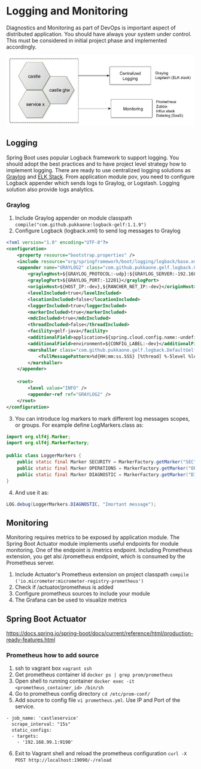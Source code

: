 # Logging and Monitoring
Diagnostics and Monitoring as part of DevOps is important aspect of distributed application.
You should have always your system under control. This must be considered in initial
project phase and implemented accordingly.

![logging](images/logging_monitoring.jpg)

## Logging
Spring Boot uses popular Logback framework to support logging. You should adopt the best
practices and to have project level strategy how to implement logging. There are ready
to use centralized logging solutions as [Graylog](https://www.graylog.org/) and [ELK Stack](https://www.elastic.co/elk-stack).
From application module pov, you need to configure Logback appender which sends logs to Graylog, or Logstash.
Logging solution also provide logs analytics.

### Graylog

1. Include Graylog appender on module classpath `compile("com.github.pukkaone:logback-gelf:1.1.9")`
2. Configure Logback (logback.xml) to send log messages to Graylog
```xml
<?xml version="1.0" encoding="UTF-8"?>
<configuration>
	<property resource="bootstrap.properties" />
	<include resource="org/springframework/boot/logging/logback/base.xml" />
    <appender name="GRAYLOG2" class="com.github.pukkaone.gelf.logback.GelfAppender">
		<graylogHost>${GRAYLOG_PROTOCOL:-udp}:${GRAYLOG_SERVER:-192.168.122.230}</graylogHost>
		<graylogPort>${GRAYLOG_PORT:-12201}</graylogPort>
		<originHost>${HOST_IP:-dev},${RANCHER_NET_IP:-dev}</originHost>
		<levelIncluded>true</levelIncluded>
		<locationIncluded>false</locationIncluded>
		<loggerIncluded>true</loggerIncluded>
		<markerIncluded>true</markerIncluded>
		<mdcIncluded>true</mdcIncluded>
		<threadIncluded>false</threadIncluded>
		<facility>gelf-java</facility>
		<additionalField>application=${spring.cloud.config.name:-undefined}</additionalField>
		<additionalField>environment=${CONFIG_LABEL:-dev}</additionalField>
		<marshaller	class="com.github.pukkaone.gelf.logback.DefaultGelfMessageFactory">
			<fullMessagePattern>%d{HH:mm:ss.SSS} [%thread] %-5level %logger{36} - %msg %n</fullMessagePattern>
		</marshaller>
	</appender>

    <root>
		<level value="INFO" />
		<appender-ref ref="GRAYLOG2" />
	</root>
</configuration>
```
3. You can introduce log markers to mark different log messages scopes, or groups.
   For example define LogMarkers.class as:

```java
import org.slf4j.Marker;
import org.slf4j.MarkerFactory;

public class LoggerMarkers {
    public static final Marker SECURITY = MarkerFactory.getMarker("SEC");
    public static final Marker OPERATIONS = MarkerFactory.getMarker("OPS");
    public static final Marker DIAGNOSTIC = MarkerFactory.getMarker("DIA");
}
```
4. And use it as:

```java
LOG.debug(LoggerMarkers.DIAGNOSTIC, "Imortant message");
```

## Monitoring
Monitoring requires metrics to be exposed by application module. The Spring Boot Actuator module implements
useful endpoints for module monitoring. One of the endpoint is /metrics endpoint. Including Prometheus extension,
you get alsi /prometheus endpoint, which is consumed by the Prometheus server.

1. Include Actuator's Prometheus extension on project classpath `compile ('io.micrometer:micrometer-registry-prometheus')`
2. Check if /actuator/prometheus is added
3. Configure prometheus sources to include your module
4. The Grafana can be used to visualize metrics

## Spring Boot Actuator
https://docs.spring.io/spring-boot/docs/current/reference/html/production-ready-features.html

### Prometheus how to add source
1. ssh to vagrant box `vagrant ssh`
2. Get prometheus container id `docker ps | grep prom/prometheus`
3. Open shell to running container `docker exec -it <prometheus_container_id> /bin/sh`
4. Go to prometheus config directory `cd /etc/prom-conf/`
5. Add source to config file `vi prometheus.yml`. Use IP and Port of the service.

```
- job_name: 'castleservice'
  scrape_interval: "15s"
  static_configs:
  - targets:
    - '192.168.99.1:9190'
```

6. Exit to Vagrant shell and reload the prometheus configuration `curl -X POST http://localhost:19090/-/reload`
